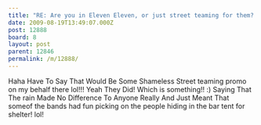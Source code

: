 ```yaml
---
title: "RE: Are you in Eleven Eleven, or just street teaming for them? - 12888"
date: 2009-08-19T13:49:07.000Z
post: 12888
board: 8
layout: post
parent: 12846
permalink: /m/12888/
---
```

Haha Have To Say That Would Be Some Shameless Street teaming promo on my behalf there lol!!!
Yeah They Did! Which is something!! :)
Saying That The rain Made No Difference To Anyone Really And Just Meant That someof the bands had fun picking on the people hiding in the bar tent for shelter! lol!
